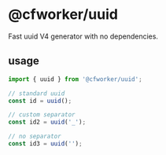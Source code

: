 # @cfworker/uuid

Fast uuid V4 generator with no dependencies.

## usage

```js
import { uuid } from '@cfworker/uuid';

// standard uuid
const id = uuid();

// custom separator
const id2 = uuid('_');

// no separator
const id3 = uuid('');
```

